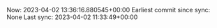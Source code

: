 Now: 2023-04-02 13:36:16.880545+00:00 Earliest commit since sync: None Last sync: 2023-04-02 11:33:49+00:00
